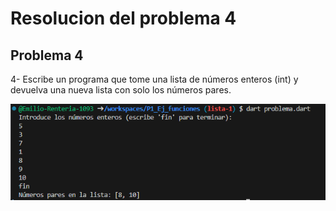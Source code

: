  # Resolucion del problema 4
 
## Problema 4

 4- Escribe un programa que tome una lista de números enteros (int) y devuelva una nueva lista con solo los números pares.

 ![alt text](image-4.png)
